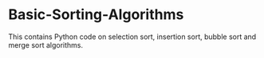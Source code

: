 # Basic-Sorting-Algorithms
This contains Python code on selection sort, insertion sort, bubble sort and merge sort algorithms.
